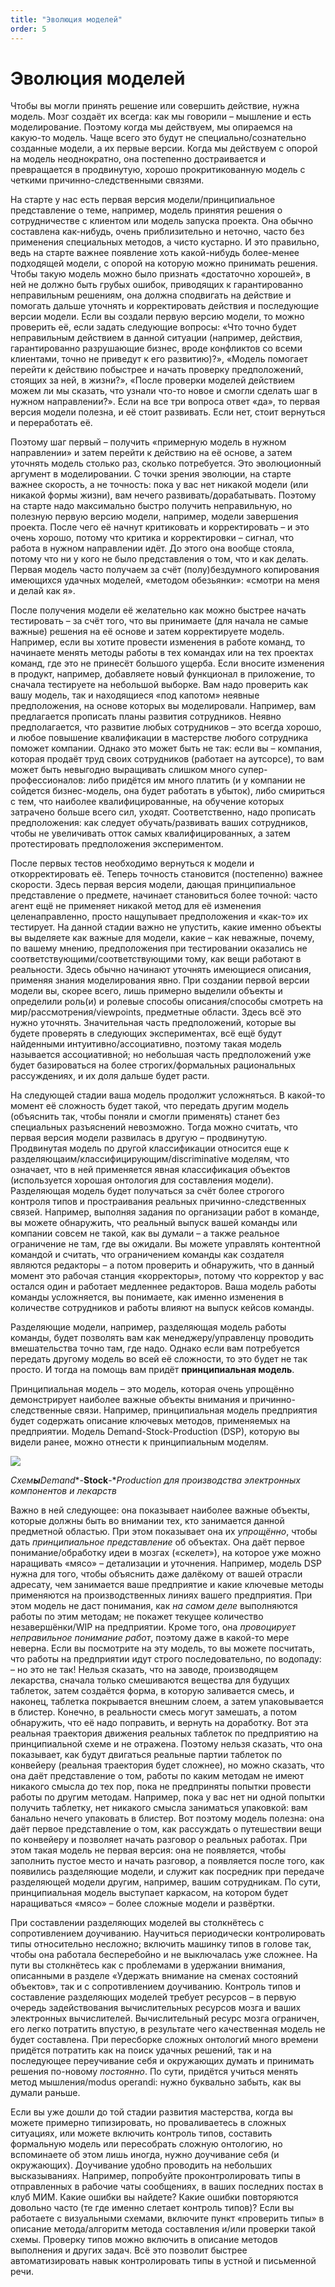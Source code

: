 ```yaml
---
title: "Эволюция моделей"
order: 5
---
```


# Эволюция моделей

Чтобы вы могли принять решение или совершить действие, нужна модель. Мозг создаёт их всегда: как мы говорили – мышление и есть моделирование. Поэтому когда мы действуем, мы опираемся на какую-то модель. Чаще всего это будут не специально/сознательно созданные модели, а их первые версии. Когда мы действуем с опорой на модель неоднократно, она постепенно достраивается и превращается в продвинутую, хорошо прокритикованную модель с четкими причинно-следственными связями.

На старте у нас есть первая версия модели/принципиальное представление о теме, например, модель принятия решения о сотрудничестве с клиентом или модель запуска проекта. Она обычно составлена как-нибудь, очень приблизительно и неточно, часто без применения специальных методов, а чисто кустарно. И это правильно, ведь на старте важнее появление хоть какой-нибудь более-менее подходящей модели, с опорой на которую можно принимать решения. Чтобы такую модель можно было признать «достаточно хорошей», в ней не должно быть грубых ошибок, приводящих к гарантированно неправильным решениям, она должна сподвигать на действие и помогать дальше уточнять и корректировать действия и последующие версии модели. Если вы создали первую версию модели, то можно проверить её, если задать следующие вопросы: «Что точно будет неправильным действием в данной ситуации (например, действия, гарантированно разрушающие бизнес, вроде конфликтов со всеми клиентами, точно не приведут к его развитию)?», «Модель помогает перейти к действию побыстрее и начать проверку предположений, стоящих за ней, в жизни?», «После проверки моделей действием можем ли мы сказать, что узнали что-то новое и смогли сделать шаг в нужном направлении?». Если на все три вопроса ответ «да», то первая версия модели полезна, и её стоит развивать. Если нет, стоит вернуться и переработать её.

Поэтому шаг первый – получить «примерную модель в нужном направлении» и затем перейти к действию на её основе, а затем уточнять модель столько раз, сколько потребуется. Это эволюционный аргумент в моделировании. С точки зрения эволюции, на старте важнее скорость, а не точность: пока у вас нет никакой модели (или никакой формы жизни), вам нечего развивать/дорабатывать. Поэтому на старте надо максимально быстро получить неправильную, но полезную первую версию модели, например, модели завершения проекта. После чего её начнут критиковать и корректировать – и это очень хорошо, потому что критика и корректировки – сигнал, что работа в нужном направлении идёт. До этого она вообще стояла, потому что ни у кого не было представления о том, что и как делать. Первая модель часто получаем за счёт (полу)бездумного копирования имеющихся удачных моделей, «методом обезьянки»: «смотри на меня и делай как я».

После получения модели её желательно как можно быстрее начать тестировать – за счёт того, что вы принимаете (для начала не самые важные) решения на её основе и затем корректируете модель. Например, если вы хотите провести изменения в работе команд, то начинаете менять методы работы в тех командах или на тех проектах команд, где это не принесёт большого ущерба. Если вносите изменения в продукт, например, добавляете новый функционал в приложение, то сначала тестируете на небольшой выборке. Вам надо проверить как вашу модель, так и находящиеся «под капотом» неявные предположения, на основе которых вы моделировали. Например, вам предлагается прописать планы развития сотрудников. Неявно предполагается, что развитие любых сотрудников – это всегда хорошо, и любое повышение квалификации в мастерстве любого сотрудника поможет компании. Однако это может быть не так: если вы – компания, которая продаёт труд своих сотрудников (работает на аутсорсе), то вам может быть невыгодно выращивать слишком много супер-профессионалов: либо придётся им много платить (и у компании не сойдется бизнес-модель, она будет работать в убыток), либо смириться с тем, что наиболее квалифицированные, на обучение которых затрачено больше всего сил, уходят. Соответственно, надо прописать предположения: как следует обучать/развивать ваших сотрудников, чтобы не увеличивать отток самых квалифицированных, а затем протестировать предположения экспериментом.

После первых тестов необходимо вернуться к модели и откорректировать её. Теперь точность становится (постепенно) важнее скорости. Здесь первая версия модели, дающая принципиальное представление о предмете, начинает становиться более точной: часто агент ещё не применяет никакой метод для её изменения целенаправленно, просто нащупывает предположения и «как-то» их тестирует. На данной стадии важно не упустить, какие именно объекты вы выделяете как важные для модели, какие – как неважные, почему, по вашему мнению, предположения при тестировании оказались не соответствующими/соответствующими тому, как вещи работают в реальности. Здесь обычно начинают уточнять имеющиеся описания, применяя знания моделирования явно. При создании первой версии модели вы, скорее всего, лишь примерно выделили объекты и определили роль(и) и ролевые способы описания/способы смотреть на мир/рассмотрения/viewpoints, предметные области. Здесь всё это нужно уточнять. Значительная часть предположений, которые вы будете проверять в следующих экспериментах, всё ещё будут найденными интуитивно/ассоциативно, поэтому такая модель называется ассоциативной; но небольшая часть предположений уже будет базироваться на более строгих/формальных рациональных рассуждениях, и их доля дальше будет расти.

На следующей стадии ваша модель продолжит усложняться. В какой-то момент её сложность будет такой, что передать другим модель (объяснить так, чтобы поняли и смогли применять) станет без специальных разъяснений невозможно. Тогда можно считать, что первая версия модели развилась в другую – продвинутую. Продвинутая модель по другой классификации относится еще к разделяющаим/классифицирующим/discriminative моделям, что означает, что в ней применяется явная классификация объектов (используется хорошая онтология для составления модели). Разделяющая модель будет получаться за счёт более строгого контроля типов и простраивания реальных причинно-следственных связей. Например, выполняя задания по организации работ в команде, вы можете обнаружить, что реальный выпуск вашей команды или компании совсем не такой, как вы думали – а также реальное ограничение не там, где вы ожидали. Вы можете управлять контентной командой и считать, что ограничением команды как создателя являются редакторы – а потом проверить и обнаружить, что в данный момент это рабочая станция «корректоры», потому что корректор у вас остался один и работает медленнее редакторов. Ваша модель работы команды усложняется, вы понимаете, как именно изменения в количестве сотрудников и работы влияют на выпуск кейсов команды.

Разделяющие модели, например, разделяющая модель работы команды, будет позволять вам как менеджеру/управленцу проводить вмешательства точно там, где надо. Однако если вам потребуется передать другому модель во всей её сложности, то это будет не так просто. И тогда на помощь вам придёт **принципиальная модель**.

Принципиальная модель – это модель, которая очень упрощённо демонстрирует наиболее важные объекты внимания и причинно-следственные связи. Например, принципиальная модель предприятия будет содержать описание ключевых методов, применяемых на предприятии. Модель Demand-Stock-Production (DSP), которую вы видели ранее, можно отнести к принципиальным моделям.

![](/text/ontologics-sobr/2025-06-19T2004/12250/75.png)

*Схем**ы**Demand**-**Stock**-**Production* *для производства электронных компонентов и лекарств*

Важно в ней следующее: она показывает наиболее важные объекты, которые должны быть во внимании тех, кто занимается данной предметной областью. При этом показывает она их *упрощённо*, чтобы дать *принципиальное представление* об объектах. Она даёт первое понимание/обработку идеи в мозгах («скелет»), на которое уже можно наращивать «мясо» – детализации и уточнения. Например, модель DSP нужна для того, чтобы объяснить даже далёкому от вашей отрасли адресату, чем занимается ваше предприятие и какие ключевые методы применяются на производственных линиях вашего предприятия. При этом модель не даст понимания, как *на самом деле* выполняются работы по этим методам; не покажет текущее количество незавершёнки/WIP на предприятии. Кроме того, она *провоцирует неправильное понимание работ*, поэтому даже в какой-то мере неверна. Если вы посмотрите на эту модель, то вы можете посчитать, что работы на предприятии идут строго последовательно, по водопаду: – но это не так! Нельзя сказать, что на заводе, производящем лекарства, сначала только смешиваются вещества для будущих таблеток, затем создаётся форма, в которую заливается смесь, и наконец, таблетка покрывается внешним слоем, а затем упаковывается в блистер. Конечно, в реальности смесь могут замешать, а потом обнаружить, что её надо поправить, и вернуть на доработку. Вот эта реальная траектория движения реальных таблеток по предприятию на принципиальной схеме и не отражена. Поэтому нельзя сказать, что она показывает, как будут двигаться реальные партии таблеток по конвейеру (реальная траектория будет сложнее), но можно сказать, что она даёт представление о том, работы по каким методам не имеют никакого смысла до тех пор, пока не предприняты попытки провести работы по другим методам. Например, пока у вас нет ни одной попытки получить таблетку, нет никакого смысла заниматься упаковкой: вам банально нечего упаковать в блистер. Вот поэтому модель полезна: она даёт первое представление о том, как рассуждать о путешествии вещи по конвейеру и позволяет начать разговор о реальных работах. При этом такая модель не первая версия: она не появляется, чтобы заполнить пустое место и начать разговор, а появляется после того, как появились разделяющие модели, и служит как посредник при передаче разделяющей модели другим, например, вашим сотрудникам. По сути, принципиальная модель выступает каркасом, на котором будет наращиваться «мясо» – более сложные модели и развёртки.

При составлении разделяющих моделей вы столкнётесь с сопротивлением доучиванию. Научиться периодически контролировать типы относительно несложно; включить машинку типов в голове так, чтобы она работала бесперебойно и не выключалась уже сложнее. На пути вы столкнётесь как с проблемами в удержании внимания, описанными в разделе «Удержать внимание на сменах состояний объектов», так и с сопротивлением доучиванию. Контроль типов и составление разделяющих моделей требует ресурсов – в первую очередь задействования вычислительных ресурсов мозга и ваших электронных вычислителей. Вычислительный ресурс мозга ограничен, его легко потратить впустую, в результате чего качественная модель не будет составлена. При пересборке сложных онтологий много времени придётся потратить как на поиск удачных решений, так и на последующее переучивание себя и окружающих думать и принимать решения по-новому *постоянно*. По сути, придётся учиться менять метод мышления/modus operandi: нужно буквально забыть, как вы думали раньше.

Если вы уже дошли до той стадии развития мастерства, когда вы можете примерно типизировать, но проваливаетесь в сложных ситуациях, или можете включить контроль типов, составить формальную модель или пересобрать сложную онтологию, но вспоминаете об этом лишь иногда, нужно доучивание себя (и окружающих). Доучивание удобно проводить на небольших высказываниях. Например, попробуйте проконтролировать типы в отправленных в рабочие чаты сообщениях, в ваших последних постах в клуб МИМ. Какие ошибки вы найдете? Какие ошибки повторяются довольно часто (те где именно слетает контроль типов)? Если вы работаете с визуальными схемами, включите пункт «проверить типы» в описание метода/алгоритм метода составления и/или проверки такой схемы. Проверку типов можно включить в описание методов выполнения и других задач. Всё это позволит быстрее автоматизировать навык контролировать типы в устной и письменной речи.